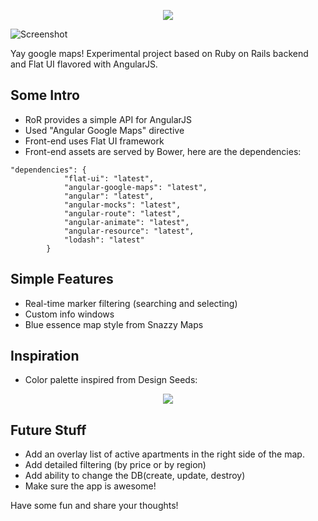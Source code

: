 <p align="center">
  <img src="http://i.imgur.com/2rqpTj3.png"/>
</p>

![Screenshot](http://i.imgur.com/n2gIH0w.png)

Yay google maps! Experimental project based on Ruby on Rails backend and Flat UI flavored with AngularJS.

## Some Intro

* RoR provides a simple API for AngularJS
* Used "Angular Google Maps" directive
* Front-end uses Flat UI framework
* Front-end assets are served by Bower, here are the dependencies:
```
"dependencies": {
			"flat-ui": "latest",
			"angular-google-maps": "latest",
			"angular": "latest",
			"angular-mocks": "latest",
			"angular-route": "latest",
			"angular-animate": "latest",
			"angular-resource": "latest",
			"lodash": "latest"
		}
````


## Simple Features

* Real-time marker filtering (searching and selecting)
* Custom info windows
* Blue essence map style from Snazzy Maps

## Inspiration

* Color palette inspired from Design Seeds:
<p align="center">
  <img src="http://design-seeds.com/palettes/FeatherHues.png"/>
</p>

## Future Stuff

* Add an overlay list of active apartments in the right side of the map.
* Add detailed filtering (by price or by region)
* Add ability to change the DB(create, update, destroy)
* Make sure the app is awesome!

Have some fun and share your thoughts!
